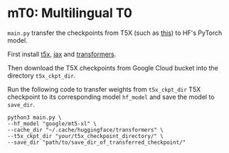 # mT0: Multilingual T0

`main.py` transfer the checkpoints from T5X (such as [this](https://console.cloud.google.com/storage/browser/bigscience-t5x/multilingual_t0/mt0_xl_t0pp/checkpoint_1025000;tab=objects?pageState=(%22StorageObjectListTable%22:(%22f%22:%22%255B%255D%22))&prefix=&forceOnObjectsSortingFiltering=false)) to HF's PyTorch model.

First install [t5x](https://github.com/google-research/t5x/), [jax](https://github.com/google/jax) and [transformers](https://github.com/huggingface/transformers).

Then download the T5X checkpoints from Google Cloud bucket into the directory `t5x_ckpt_dir`. 

Run the following code to transfer weights from `t5x_ckpt_dir` T5X checkpoint to its corresponding model `hf_model` and save the model to `save_dir`. 
```
python3 main.py \
--hf_model "google/mt5-xl" \
--cache_dir "~/.cache/huggingface/transformers" \
--t5x_ckpt_dir "your/t5x_checkpoint_directory/" \
--save_dir "path/to/save_dir_of_transferred_checkpoint/"
```
